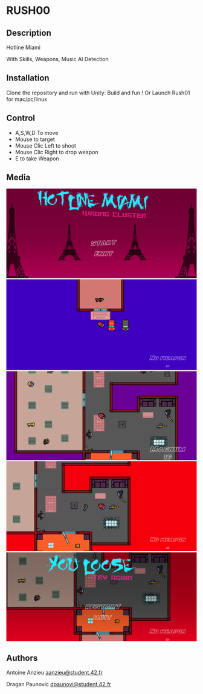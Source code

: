 # RUSH00

## Description

Hotline Miami

With Skills, Weapons, Music
AI Detection

## Installation

Clone the repository and run with Unity:
Build and fun !
Or Launch Rush01 for mac/pc/linux

## Control

- A,S,W,D To move
- Mouse to target
- Mouse Clic Left to shoot
- Mouse Clic Right to drop weapon
- E to take Weapon

## Media

![screen1](ScreenShot/screen1.png)
![screen2](ScreenShot/screen2.png)
![screen2](ScreenShot/screen3.png)
![screen2](ScreenShot/screen4.png)
![screen2](ScreenShot/screen5.png)

## Authors

Antoine Anzieu
aanzieu@student.42.fr

Dragan Paunovic
dpaunovi@student.42.fr
